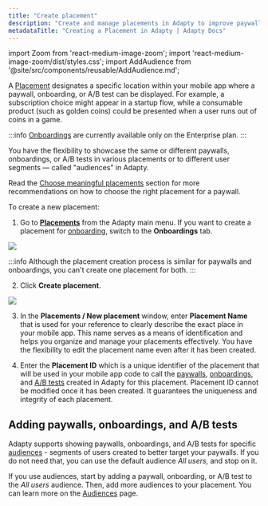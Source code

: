 ```yaml
---
title: "Create placement"
description: "Create and manage placements in Adapty to improve paywall performance."
metadataTitle: "Creating a Placement in Adapty | Adapty Docs"
---
```


import Zoom from 'react-medium-image-zoom';
import 'react-medium-image-zoom/dist/styles.css';
import AddAudience from '@site/src/components/reusable/AddAudience.md';

A [Placement](placements) designates a specific location within your mobile app where a paywall, onboarding, or A/B test can be displayed. For example, a subscription choice might appear in a startup flow, while a consumable product (such as golden coins) could be presented when a user runs out of coins in a game. 

:::info
[Onboardings](https://adapty.io/docs/onboardings) are currently available only on the Enterprise plan.
:::

You have the flexibility to showcase the same or different paywalls, onboardings, or A/B tests in various placements or to different user segments — called "audiences" in Adapty. 

Read the [Choose meaningful placements](choose-meaningful-placements) section for more recommendations on how to choose the right placement for a paywall.

To create a new placement:

1. Go to **[Placements](https://app.adapty.io/placements)** from the Adapty main menu. If you want to create a placement for [onboarding](https://adapty.io/docs/onboardings), switch to the **Onboardings** tab.

   

<Zoom>
  <img src={require('./img/create-placement-1.png').default}
  style={{
    border: '1px solid #727272', /* border width and color */
    width: '700px', /* image width */
    display: 'block', /* for alignment */
    margin: '0 auto' /* center alignment */
  }}
/>
</Zoom>

:::info
Although the placement creation process is similar for paywalls and onboardings, you can't create one placement for both.
:::

2. Click **Create placement**.


<Zoom>
  <img src={require('./img/create-placement-2.png').default}
  style={{
    border: '1px solid #727272', /* border width and color */
    width: '700px', /* image width */
    display: 'block', /* for alignment */
    margin: '0 auto' /* center alignment */
  }}
/>
</Zoom>



3. In the **Placements / New placement** window, enter **Placement Name** that is used for your reference to clearly describe the exact place in your mobile app. This name serves as a means of identification and helps you organize and manage your placements effectively. You have the flexibility to edit the placement name even after it has been created.

4. Enter the **Placement ID** which is a unique identifier of the placement that will be used in your mobile app code to call the [paywalls](paywalls), [onboardings](https://docs.adapty.io/docs/onboardings),  and [A/B tests](ab-tests) created in Adapty for this placement.  Placement ID cannot be modified once it has been created. It guarantees the uniqueness and integrity of each placement. 

## Adding paywalls, onboardings, and A/B tests
Adapty supports showing paywalls, onboardings, and A/B tests for specific [audiences](audience) - segments of users created to better target your paywalls. If you do not need that, you can use the default audience *All users,* and stop on it. 

If you use audiences, start by adding a paywall, onboarding, or A/B test to the *All users* audience. Then, add more audiences to your placement. You can learn more on the [Audiences](audience) page.

   <AddAudience />